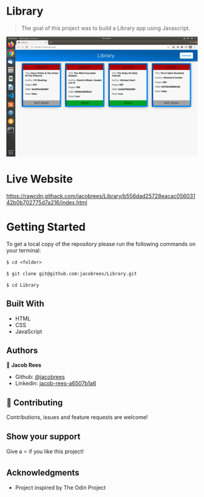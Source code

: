 # Library

>The goal of this project was to build a Library app using Javascript.

![](screenshot/screenshot.png)

# Live Website
https://rawcdn.githack.com/jacobrees/Library/b556dad25728eacac05603142b0b702775d7a216/index.html

# Getting Started

To get a local copy of the repository please run the following commands on your terminal:

```
$ cd <folder>
```

```
$ git clone git@github.com:jacobrees/Library.git
```


```
$ cd Library
```

## Built With

- HTML
- CSS
- JavaScript

## Authors

👤 **Jacob Rees**

- Github: [@jacobrees](https://github.com/jacobrees)
- Linkedin: [jacob-rees-a6507b1a6](https://www.linkedin.com/in/jacob-rees-a6507b1a6/)


## 🤝 Contributing

Contributions, issues and feature requests are welcome!

## Show your support

Give a ⭐️ if you like this project!

## Acknowledgments

- Project inspired by The Odin Project
